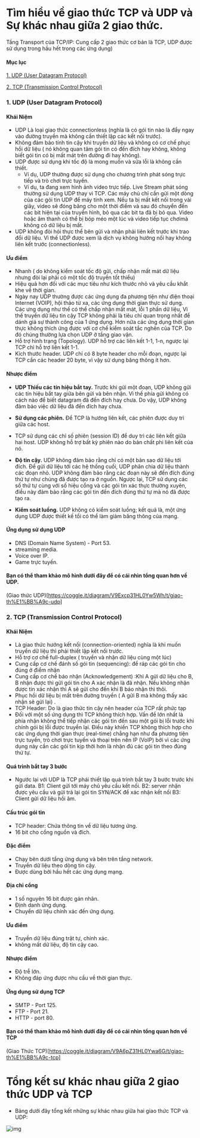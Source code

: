  # Tìm hiểu về giao thức TCP và UDP và Sự khác nhau giữa 2 giao thức.
Tầng Transport của TCP/IP: Cung cấp 2 giao thức cơ bản là TCP, UDP được sử dụng
trong hầu hết trong các ứng dụng)
#### Mục lục
[1. UDP (User Datagram Protocol)](#UDP)

[2. TCP (Transmission Control Protocol)](#TCP)
### <a name="UDP"> 1. UDP (User Datagram Protocol) </a>
#### Khái Niệm
- UDP Là loại giao thức connectionless (nghĩa là có gói tin nào là đẩy ngay vào đường
truyền mà không cần thiết lập các kết nối trước).
- Không đảm bảo tính tin cậy khi truyền dữ liệu và không có cơ chế phục hồi dữ liệu (
nó không quan tâm gói tin có đến đích hay không, không biết gói tin có bị mất mát
trên đường đi hay không).
- UDP được sử dụng khi tốc độ là mong muốn và sửa lỗi là không cần thiết. 
  - Ví dụ, UDP thường được sử dụng cho chương trình phát sóng trực tiếp và trò chơi trực tuyến.
  - Ví dụ, ta đang xem hình ảnh video trực tiếp. Live Stream phát sóng thường sử dụng UDP thay vì TCP. Các máy chủ chỉ cần gửi một dòng của các gói tin UDP để máy tính xem. Nếu ta bị mất kết nối trong vài giây, video sẽ đóng băng cho một thời điểm và sau đó chuyển đến các bit hiện tại của truyền hình, bỏ qua các bit ta đã bị bỏ qua. Video hoặc âm thanh có thể bị bóp méo một lúc và video tiếp tục chơimà không có dữ liệu bị mất.
- UDP không đòi hỏi thực thể bên gửi và nhận phải liên kết trước khi trao đổi dữ liệu. Vì thế UDP được xem là dịch vụ không hướng nối hay không liên kết trước (connectionless).

#### Ưu điểm 
- Nhanh ( do không kiểm soát tốc độ gửi, chấp nhận mất mát dữ liệu nhưng đòi lại phải có một tốc độ truyền tốt thiểu)
- Hiệu quả hơn đối với các mục tiêu như kích thước nhỏ và yêu cầu khắt khe về thời gian. 
- Ngày nay UDP thường được các ứng dụng đa phương tiện như điện thoại Internet (VOIP), hội thảo từ xa, các ứng dụng thời gian thực sử dụng. Các ưng dụng như thế có thể chấp nhận mất mát, lỗi 1 phần dữ liệu, Vì thế truyền dữ liệu tin cậy TCP không phải là tiêu chí quan trọng nhất để dánh giá sự thành công của 1 ứng dụng. Hơn nữa các ứng dụng thời gian thực không thích ứng được với cơ chế kiểm soát tắc nghẽn của TCP. Do đó chúng thường lựa chọn UDP ở tầng giao vận. 
- Hỗ trợ hình trạng (Topology). UDP hỗ trợ các liên kết 1-1, 1-n, ngược lại TCP chỉ hỗ trợ liên kết 1-1.
- Kích thước header. UDP chỉ có 8 byte header cho mỗi đoạn, ngược lại TCP cần các header 20 byte, vì vậy sử dụng băng thông ít hơn.
#### Nhược điểm

- **UDP Thiếu các tín hiệu bắt tay.** Trước khi gửi một đoạn, UDP không gửi các tín hiệu bắt tay giữa bên gửi và bên nhận. Vì thế phía gửi không có cách nào để biết datagram đã đến đích hay chưa. Do vậy, UDP không đảm bảo việc dữ liệu đã đến đích hay chưa.

- **Sử dụng các phiên.** Để TCP là hướng liên kết, các phiên được duy trì giữa các host.

- TCP sử dụng các chỉ số phiên (session ID) để duy trì các liên kết giữa hai host. UDP không hỗ trợ bất kỳ phiên nào do bản chất phi liên kết của nó.

- **Độ tin cậy.** UDP không đảm bảo rằng chỉ có một bản sao dữ liệu tới đích. Để gửi dữ liệu tới các hệ thống cuối, UDP phân chia dữ liệu thành các đoạn nhỏ. UDP không đảm bảo rằng các đoạn này sẽ đến đích đúng thứ tự như chúng đã được tạo ra ở nguồn. Ngược lại, TCP sử dụng các số thứ tự cùng với số hiệu cổng và các gói tin xác thực thường xuyên, điều này đảm bảo rằng các gói tin đến đích đúng thứ tự mà nó đã được tạo ra.

- **Kiểm soát luồng.** UDP không có kiểm soát luồng; kết quả là, một ứng dụng UDP được thiết kế tồi có thể làm giảm băng thông của mạng.

#### Ứng dụng sử dụng UDP
- DNS (Domain Name System) - Port 53.
- streaming media.
- Voice over IP.
- Game trực tuyến.

#### Bạn có thể tham khảo mô hình dưới đây để có cái nhìn tổng quan hơn về UDP.

(Giao thức UDP)[https://coggle.it/diagram/V9Excp31HL0Yw5Wh/t/giao-th%E1%BB%A9c-udp]

### <a name="TCP"> 2. TCP (Transmission Control Protocol) </a>
#### Khái Niệm
- Là giao thức hướng kết nối (connection-oriented) nghĩa là khi muốn truyền dữ liệu
thì phải thiết lập kết nối trước.
- Hỗ trợ cơ chế full-duplex ( truyền và nhận dữ liệu cùng một lúc)
- Cung cấp cơ chế đánh số gói tin (sequencing): để ráp các gói tin cho đúng ở điểm
nhận
- Cung cấp cơ chế báo nhận (Acknowledgement) :Khi A gửi dữ liệu cho B, B nhận
được thì gửi gói tin cho A xác nhận là đã nhận. Nếu không nhận được tin xác nhận
thì A sẽ gửi cho đến khi B báo nhận thì thôi.
- Phục hồi dữ liệu bị mất trên đường truyền ( A gửi B mà không thấy xác nhận sẽ gửi
lại) .
- TCP Header: Do là giao thức tin cậy nên header của TCP rất phức tạp
- Đối với một số ứng dụng thì TCP không thích hợp. Vấn đề lớn nhất là phía nhận không thể tiếp nhận các gói tin đến sau một gói bị lỗi trước khi chính gói bị lỗi được truyền lại. Điều này khiến TCP không thích hợp cho các ứng dụng thời gian thực (real-time) chẳng hạn như đa phương tiện trực tuyến, trò chơi trực tuyến và thoại trên nền IP (VoIP) bởi vì các ứng dụng này cần các gói tin kịp thời hơn là nhận đủ các gói tin theo đúng thứ tự.

#### Quá trình bắt tay 3 bước
- Ngước lại với UDP là TCP phái thiết lập quá trình bắt tay 3 bước trước khi gửi data.
B1: Client gửi tới máy chủ yêu cầu kết nối.
B2: server nhận được yêu cầu và gửi trả lại gói tin SYN/ACK để xác nhận kết nối
B3: Client gửi dữ liệu hồi âm.

#### Cấu trúc gói tin
- TCP header: Chứa thông tin về dữ liệu tương ứng.
- 16 bit cho cổng nguồn và đích.

#### Đặc điểm
- Chạy bên dưới tầng ứng dụng và bên trên tầng network.
- Truyền dữ liệu theo dòng tin cậy.
- Được dùng bởi hầu hết các ứng dụng mạng.

#### Địa chỉ cổng
- 1 số nguyên 16 bit được gán nhãn.
- Định danh ứng dụng.
- Chuyển dữ liệu chính xác đến ứng dụng.

#### Ưu điểm
- Truyền dữ liệu đúng trật tự, chính xác.
- không mất dữ liệu, độ tin cậy cao.

#### Nhược điểm
- Độ trễ lớn.
- Không đáp ứng được nhu cầu về thời gian thực.

#### Ứng dụng sử dụng TCP
- SMTP - Port 125.
- FTP - Port 21.
- HTTP - port 80.

#### Bạn có thể tham khảo mô hình dưới đây để có cái nhìn tổng quan hơn về TCP

(Giao Thức TCP)[https://coggle.it/diagram/V9A6pZ31HL0Ywa6G/t/giao-th%E1%BB%A9c-tcp]

# Tổng kết sư khác nhau giữa 2 giao thức UDP và TCP 
- Bảng dưới đây tổng kết những sự khác nhau giữa hai giao thức TCP và UDP:

![img](https://4.bp.blogspot.com/-nSJDYb5M6E4/V_3wOIoVxxI/AAAAAAAARuU/gv5XnvqOc1gvSmomFzqkD9JHqpCVY4hiwCLcB/s1600/udp3.png)
